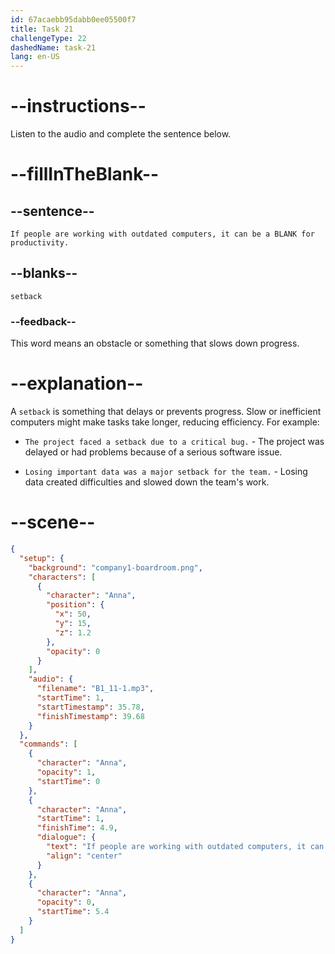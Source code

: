 ```yaml
---
id: 67acaebb95dabb0ee05500f7
title: Task 21
challengeType: 22
dashedName: task-21
lang: en-US
---
```


<!-- (Audio) Anna: If people are working with outdated computers, it can be a setback for productivity. -->

# --instructions--

Listen to the audio and complete the sentence below.

# --fillInTheBlank--

## --sentence--

`If people are working with outdated computers, it can be a BLANK for productivity.`

## --blanks--

`setback`

### --feedback--

This word means an obstacle or something that slows down progress.

# --explanation--

A `setback` is something that delays or prevents progress. Slow or inefficient computers might make tasks take longer, reducing efficiency. For example:

- `The project faced a setback due to a critical bug.` - The project was delayed or had problems because of a serious software issue.

- `Losing important data was a major setback for the team.` - Losing data created difficulties and slowed down the team's work.

# --scene--

```json
{
  "setup": {
    "background": "company1-boardroom.png",
    "characters": [
      {
        "character": "Anna",
        "position": {
          "x": 50,
          "y": 15,
          "z": 1.2
        },
        "opacity": 0
      }
    ],
    "audio": {
      "filename": "B1_11-1.mp3",
      "startTime": 1,
      "startTimestamp": 35.78,
      "finishTimestamp": 39.68
    }
  },
  "commands": [
    {
      "character": "Anna",
      "opacity": 1,
      "startTime": 0
    },
    {
      "character": "Anna",
      "startTime": 1,
      "finishTime": 4.9,
      "dialogue": {
        "text": "If people are working with outdated computers, it can be a setback for productivity.",
        "align": "center"
      }
    },
    {
      "character": "Anna",
      "opacity": 0,
      "startTime": 5.4
    }
  ]
}
```
